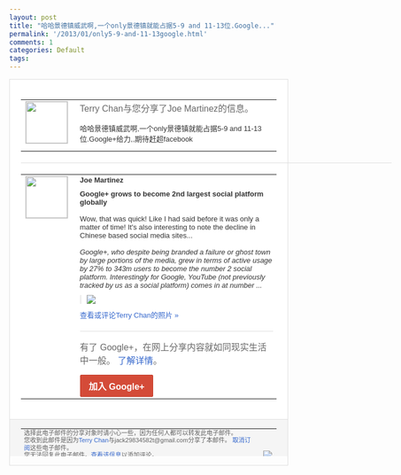 ```yaml
---
layout: post
title: "哈哈景德镇威武啊,一个only景德镇就能占据5-9 and 11-13位.Google..."
permalink: '/2013/01/only5-9-and-11-13google.html'
comments: 1
categories: Default
tags: 
---
```

<!-- X-Notifications: 1:78705e6950000000 -->

<div style="border:solid 1px #dfdfdf;color:#686868;font:13px Arial"><div style="background-color:#fff;padding:20px;"><table cellpadding="0" cellspacing="0"><tr><td style="padding-right:15px;vertical-align:top"><a href="https://plus.google.com/_/notifications/emlink?emr=14900066512970582018&amp;emid=CODfvNqhhbUCFSImcgodijwAAA&amp;path=%2F108643996575278738906&amp;dt=1359177218741&amp;uob=8"><img height="75" src="https://lh3.googleusercontent.com/-KKRGTyJ5Bl0/AAAAAAAAAAI/AAAAAAAAtnY/R4QEWIp3Ur0/s75-c-k-a/photo.jpg" style="border:solid 1px #cccccc;" width="75"/></a></td><td style="width:578px;color:#333;font:13px Arial;vertical-align:top"><div style="color:#686868;font:16px Arial;padding-bottom:15px">Terry Chan与您分享了Joe Martinez的信息。</div><div style="padding-bottom:10px">哈哈景德镇威武啊,一个only景德镇就能<wbr/>占据5-9 and 11-13位.Google+给力,,期待<wbr/>赶超facebook</div></td></tr></table><div style="margin:20px 0;border-bottom:solid 1px #dfdfdf;width:670px"></div><table cellpadding="0" cellspacing="0"><tr><td style="padding-right:15px;vertical-align:top"><a href="https://plus.google.com/_/notifications/emlink?emr=14900066512970582018&amp;emid=CODfvNqhhbUCFSImcgodijwAAA&amp;path=%2F106382433884876652170&amp;dt=1359177218741&amp;uob=8"><img height="75" src="https://lh6.googleusercontent.com/-MZzvBXu3caw/AAAAAAAAAAI/AAAAAAAAo7c/kk8iiUGVnQg/s75-c-k-a/photo.jpg" style="border:solid 1px #cccccc;" width="75"/></a></td><td style="width:578px;color:#333;font:13px Arial;vertical-align:top"><div style="font-weight:bold;padding-bottom:10px">Joe Martinez</div><div style="padding-bottom:10px"><b>Google+ grows to become 2nd largest social platform globally</b><br/><br/>Wow, that was quick! Like I had said before it was only a matter of time! It's also interesting to note the decline in Chinese based social media sites...<br/><br/><i>Google+, who despite being branded a failure or ghost town by large portions of the media, grew in terms of active usage by 27% to 343m users to become the number 2 social platform. Interestingly for Google, YouTube (not previously tracked by us as a social platform) comes in at number ...</i></div><div style="margin-bottom:10px;padding-left:10px; border-left:2px solid #EAEAEA"><span style="margin-right:5px"><a href="https://plus.google.com/_/notifications/emlink?emr=14900066512970582018&amp;emid=CODfvNqhhbUCFSImcgodijwAAA&amp;path=%2F108643996575278738906%2Fposts%2F6z4jz3E4j9s%3Fgpinv%3DAMIXal87RAn4lbw2YEPmMTUiwVuWOCshNpwi-NGrnl_g9UGbgAIS_eAW0NIRuGbJ5p6ypruhpGVzYw6ugMkxYVeJ__v7B2ExYOa-VhuFn4NmZY7s4qqGGKk&amp;dt=1359177218741&amp;uob=8" style="color:#3366CC;text-decoration:none;"><img border="0" src="https://lh3.googleusercontent.com/-wdrpNQNAvr0/UQNKGe5eqHI/AAAAAAAAqiQ/ICmSgkpT9co/h120/Screen+Shot+2013-01-25+at+10.13.36+PM.png" style="max-height:200px;max-width:275px"/></a></span></div><a href="https://plus.google.com/_/notifications/emlink?emr=14900066512970582018&amp;emid=CODfvNqhhbUCFSImcgodijwAAA&amp;path=%2Fphotos%2F106382433884876652170%2Falbums%2F5837591011103124145%2F5837591017236113522%3Fgpinv%3DAMIXal87RAn4lbw2YEPmMTUiwVuWOCshNpwi-NGrnl_g9UGbgAIS_eAW0NIRuGbJ5p6ypruhpGVzYw6ugMkxYVeJ__v7B2ExYOa-VhuFn4NmZY7s4qqGGKk%26authkey%3DCP6anISAke77aA&amp;dt=1359177218741&amp;uob=8" style="color:#3366CC;text-decoration:none">查看或评论Terry Chan的照片 »</a><div style="margin-top:20px;border-top:solid 1px #dfdfdf"><div style="padding:15px 0;color:#686868;font:16px Arial">有了 Google+，在网上分享内容就如同现实生活中一般。 <a href="http://www.google.com/+/learnmore/" style="color:#3366CC;text-decoration:none">了解详情</a>。</div><a href="https://plus.google.com/_/notifications/emlink?emr=14900066512970582018&amp;emid=CODfvNqhhbUCFSImcgodijwAAA&amp;path=%2F%3Fgpinv%3DAMIXal87RAn4lbw2YEPmMTUiwVuWOCshNpwi-NGrnl_g9UGbgAIS_eAW0NIRuGbJ5p6ypruhpGVzYw6ugMkxYVeJ__v7B2ExYOa-VhuFn4NmZY7s4qqGGKk&amp;dt=1359177218741&amp;uob=8" style="display:inline-block;padding:7px 15px;background-color:#d44b38; color:#fff;font-size:16px; font-weight:bold;border-radius:2px;-webkit-border-radius:2px; -moz-border-radius:2px;border:solid 1px #c43b28; white-space:nowrap;text-decoration:none">加入 Google+</a></div></td></tr></table></div><div style="border-top:solid 1px #dfdfdf;padding:0 20px; background-color:#f5f5f5"><table cellpadding="0" cellspacing="0" style="height:50px"><tbody><tr><td style="vertical-align:middle;width:100%; color:#636363;font:11px Arial; line-height:120%">选择此电子邮件的分享对象时请小心一些，因为任何人都可以转发此电子邮件。<br>您收到此邮件是因为<a href="https://plus.google.com/_/notifications/emlink?emr=14900066512970582018&amp;emid=CODfvNqhhbUCFSImcgodijwAAA&amp;path=%2F108643996575278738906%3Fgpinv%3DAMIXal87RAn4lbw2YEPmMTUiwVuWOCshNpwi-NGrnl_g9UGbgAIS_eAW0NIRuGbJ5p6ypruhpGVzYw6ugMkxYVeJ__v7B2ExYOa-VhuFn4NmZY7s4qqGGKk&amp;dt=1359177218741&amp;uob=8" style="color:#3366CC;text-decoration:none">Terry Chan</a>与jack29834582t@gmail.com分享了本邮件。 <a href="https://plus.google.com/_/notifications/emlink?emr=14900066512970582018&amp;emid=CODfvNqhhbUCFSImcgodijwAAA&amp;path=%2F_%2Fnonplus%2Femailsettings%3Fgpinv%3DAMIXal87RAn4lbw2YEPmMTUiwVuWOCshNpwi-NGrnl_g9UGbgAIS_eAW0NIRuGbJ5p6ypruhpGVzYw6ugMkxYVeJ__v7B2ExYOa-VhuFn4NmZY7s4qqGGKk%26est%3DADH5u8X8QN2IGUD5ek7DOohIFk3HHNU83RORJkN0dMEWafB5yolu8bTGeuoh9QkZrimrrpgVvuMNmfAduQ05oyYdFMnUYigucS_zltjym-nZRl1yqyV1svx9V9r8pNomiDdjswFvgUVIDkxgAasyQ5TNdEYDvd-Z2w&amp;dt=1359177218741&amp;uob=8" style="color:#3366CC;text-decoration:none">取消订阅</a>这些电子邮件。<br>您无法回复此电子邮件。<a href="https://plus.google.com/_/notifications/emlink?emr=14900066512970582018&amp;emid=CODfvNqhhbUCFSImcgodijwAAA&amp;path=%2F108643996575278738906%2Fposts%2F6z4jz3E4j9s%3Fgpinv%3DAMIXal87RAn4lbw2YEPmMTUiwVuWOCshNpwi-NGrnl_g9UGbgAIS_eAW0NIRuGbJ5p6ypruhpGVzYw6ugMkxYVeJ__v7B2ExYOa-VhuFn4NmZY7s4qqGGKk&amp;dt=1359177218741&amp;uob=8" style="color:#3366CC;text-decoration:none">查看该信息</a>以添加评论。<br/>Google Inc., 1600 Amphitheatre Pkwy, Mountain View, CA 94043 USA<br/></br></br></td><td><img src="https://ssl.gstatic.com/s2/oz/images/notifications/logo/google-plus-6617a72bb36cc548861652780c9e6ff1.png"/></td></tr></tbody></table></div></div>